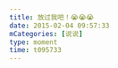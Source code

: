 ```yaml
---
title: 放过我吧！😭😭😭
date: 2015-02-04 09:57:33
mCategories: [说说]
type: moment
time: t095733
---
```


<div id="pics-20150204095733"></div>

<script src="/lib/moment/pics.js"></script>
<script>
var data = [
    {"link": "2015-02-04_000000.webp", "type": "shuoshuo"}
];
picsRender(data, "pics-20150204095733");
</script>
